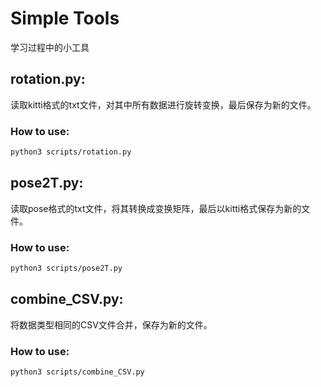 # Simple Tools
学习过程中的小工具

## rotation.py:
读取kitti格式的txt文件，对其中所有数据进行旋转变换，最后保存为新的文件。
### How to use:
```bash
python3 scripts/rotation.py
```
## pose2T.py:
读取pose格式的txt文件，将其转换成变换矩阵，最后以kitti格式保存为新的文件。
### How to use:
```bash
python3 scripts/pose2T.py
```

## combine_CSV.py:
将数据类型相同的CSV文件合并，保存为新的文件。
### How to use:
```bash
python3 scripts/combine_CSV.py
```